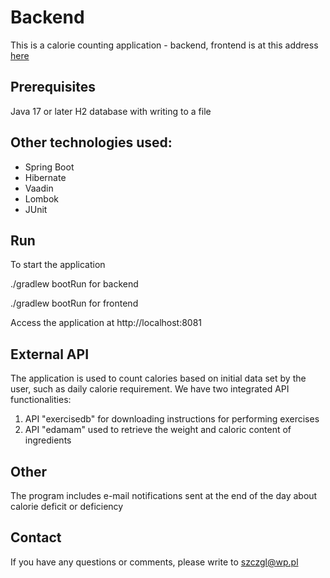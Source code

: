 # Backend
This is a calorie counting application - backend, frontend is at this address [here](https://github.com/Szczgl/calorie_counting_application_vaadin)


## Prerequisites

 Java 17 or later
 H2 database with writing to a file


## Other technologies used:

- Spring Boot
- Hibernate
- Vaadin
- Lombok
- JUnit


## Run

 To start the application

 ./gradlew bootRun for backend

 ./gradlew bootRun for frontend

 Access the application at http://localhost:8081


## External API

The application is used to count calories based on initial data set by the user, such as daily calorie requirement.
We have two integrated API functionalities:
1. API "exercisedb" for downloading instructions for performing exercises
2. API "edamam" used to retrieve the weight and caloric content of ingredients


## Other

The program includes e-mail notifications sent at the end of the day about calorie deficit or deficiency


## Contact

If you have any questions or comments, please write to szczgl@wp.pl
